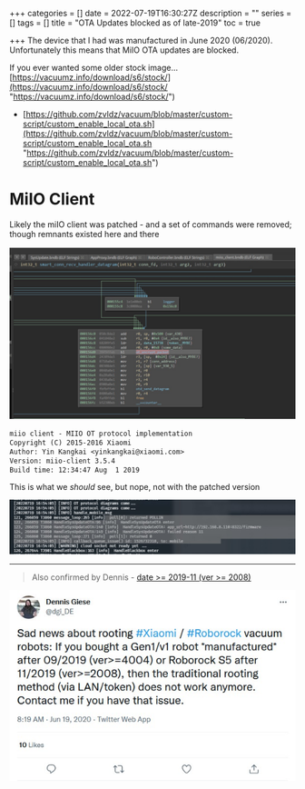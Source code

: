 +++
categories = []
date = 2022-07-19T16:30:27Z
description = ""
series = []
tags = []
title = "OTA Updates blocked as of late-2019"
toc = true

+++
The device that I had was manufactured in June 2020 (06/2020).  
Unfortunately this means that MiIO OTA updates are blocked.

If you ever wanted some older stock image... [https://vacuumz.info/download/s6/stock/](https://vacuumz.info/download/s6/stock/ "https://vacuumz.info/download/s6/stock/")

* [https://github.com/zvldz/vacuum/blob/master/custom-script/custom_enable_local_ota.sh](https://github.com/zvldz/vacuum/blob/master/custom-script/custom_enable_local_ota.sh "https://github.com/zvldz/vacuum/blob/master/custom-script/custom_enable_local_ota.sh")

# MiIO Client

Likely the miIO client was patched - and a set of commands were removed; though remnants existed here and there

![](/uploads/20220719-snipaste_2022-07-20_02-33-16.jpg)

    miio client - MIIO OT protocol implementation
    Copyright (C) 2015-2016 Xiaomi
    Author: Yin Kangkai <yinkangkai@xiaomi.com>
    Version: miio-client 3.5.4
    Build time: 12:34:47 Aug  1 2019

This is what we _should_ see, but nope, not with the patched version

![](/uploads/20220719-snipaste_2022-07-20_02-54-06.jpg)

***

> Also confirmed by Dennis - [date >= 2019-11 (ver >= 2008)](https://twitter.com/dgi_DE/status/1273742178783805441)

![](/uploads/20220719-snipaste_2022-07-20_02-31-53.jpg)